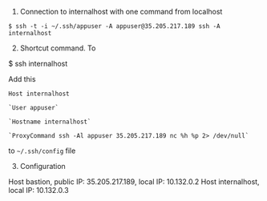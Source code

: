 1. Connection to internalhost with one command from localhost

`$ ssh -t -i ~/.ssh/appuser -A appuser@35.205.217.189 ssh -A internalhost`

2. Shortcut command. To

$ ssh internalhost

Add this

`Host internalhost`

    `User appuser`

    `Hostname internalhost`

    `ProxyCommand ssh -Al appuser 35.205.217.189 nc %h %p 2> /dev/null`
    
to `~/.ssh/config` file

3. Configuration

Host bastion, public IP: 35.205.217.189, local IP: 10.132.0.2
Host internalhost, local IP: 10.132.0.3
